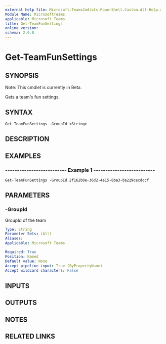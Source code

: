 ```yaml
---
external help file: Microsoft.TeamsCmdlets.PowerShell.Custom.dll-Help.xml
Module Name: MicrosoftTeams
applicable: Microsoft Teams
title: Get-TeamFunSettings
online version:
schema: 2.0.0
---
```


# Get-TeamFunSettings

## SYNOPSIS
Note: This cmdlet is currently in Beta.

Gets a team's fun settings.

## SYNTAX

```
Get-TeamFunSettings -GroupId <String>
```

## DESCRIPTION

## EXAMPLES

### --------------------------  Example 1  --------------------------
```
Get-TeamFunSettings -GroupId 2f162b0e-36d2-4e15-8ba3-ba229cecdccf
```

## PARAMETERS

### -GroupId
GroupId of the team

```yaml
Type: String
Parameter Sets: (All)
Aliases:
Applicable: Microsoft Teams

Required: True
Position: Named
Default value: None
Accept pipeline input: True (ByPropertyName)
Accept wildcard characters: False
```

## INPUTS

## OUTPUTS

## NOTES

## RELATED LINKS

